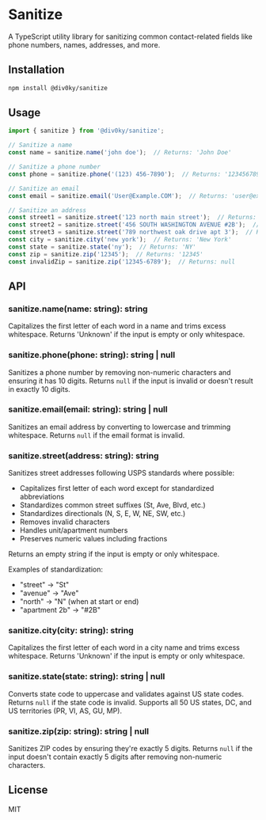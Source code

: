 # Sanitize

A TypeScript utility library for sanitizing common contact-related fields like phone numbers, names, addresses, and more.

## Installation

```bash
npm install @div0ky/sanitize
```

## Usage

```typescript
import { sanitize } from '@div0ky/sanitize';

// Sanitize a name
const name = sanitize.name('john doe');  // Returns: 'John Doe'

// Sanitize a phone number
const phone = sanitize.phone('(123) 456-7890');  // Returns: '1234567890'

// Sanitize an email
const email = sanitize.email('User@Example.COM');  // Returns: 'user@example.com'

// Sanitize an address
const street1 = sanitize.street('123 north main street');  // Returns: '123 N Main St'
const street2 = sanitize.street('456 SOUTH WASHINGTON AVENUE #2B');  // Returns: '456 S Washington Ave #2B'
const street3 = sanitize.street('789 northwest oak drive apt 3');  // Returns: '789 NW Oak Dr #3'
const city = sanitize.city('new york');  // Returns: 'New York'
const state = sanitize.state('ny');  // Returns: 'NY'
const zip = sanitize.zip('12345');  // Returns: '12345'
const invalidZip = sanitize.zip('12345-6789');  // Returns: null
```

## API

### sanitize.name(name: string): string

Capitalizes the first letter of each word in a name and trims excess whitespace.
Returns 'Unknown' if the input is empty or only whitespace.

### sanitize.phone(phone: string): string | null

Sanitizes a phone number by removing non-numeric characters and ensuring it has 10 digits.
Returns `null` if the input is invalid or doesn't result in exactly 10 digits.

### sanitize.email(email: string): string | null

Sanitizes an email address by converting to lowercase and trimming whitespace.
Returns `null` if the email format is invalid.

### sanitize.street(address: string): string

Sanitizes street addresses following USPS standards where possible:
- Capitalizes first letter of each word except for standardized abbreviations
- Standardizes common street suffixes (St, Ave, Blvd, etc.)
- Standardizes directionals (N, S, E, W, NE, SW, etc.)
- Removes invalid characters
- Handles unit/apartment numbers
- Preserves numeric values including fractions

Returns an empty string if the input is empty or only whitespace.

Examples of standardization:
- "street" → "St"
- "avenue" → "Ave"
- "north" → "N" (when at start or end)
- "apartment 2b" → "#2B"

### sanitize.city(city: string): string

Capitalizes the first letter of each word in a city name and trims excess whitespace.
Returns 'Unknown' if the input is empty or only whitespace.

### sanitize.state(state: string): string | null

Converts state code to uppercase and validates against US state codes.
Returns `null` if the state code is invalid.
Supports all 50 US states, DC, and US territories (PR, VI, AS, GU, MP).

### sanitize.zip(zip: string): string | null

Sanitizes ZIP codes by ensuring they're exactly 5 digits.
Returns `null` if the input doesn't contain exactly 5 digits after removing non-numeric characters.

## License

MIT
